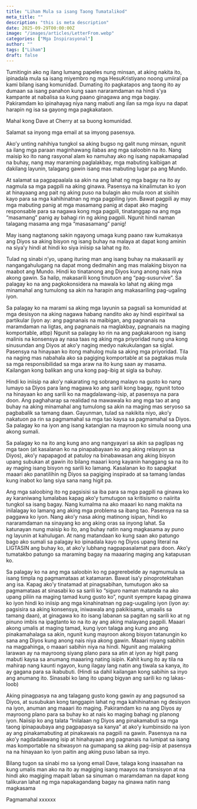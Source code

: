 ```yaml
---
title: "Liham Mula sa isang Taong Tumatalikod"
meta_title: ""
description: "this is meta description"
date: 2025-09-29T00:00:00Z
image: "/images/articles/LetterFrom.webp"
categories: ["Mga Inspirasyonal"]
author: ""
tags: ["Liham"]
draft: false
---
```


Tumitingin ako ng ilang lumang papeles nung minsan, at aking nakita ito, ipinadala mula sa isang miyembro ng mga HesuKristiyano noong umiiral pa kami bilang isang komunidad. Dumating ito pagkatapos ang taong ito ay dumaan sa isang panahon kung saan nararamdaman na hindi s’ya kampante at nabalisa sa kung paano ginagawa ang mga bagay. Pakiramdam ko ipinahayag niya nang mabuti ang ilan sa mga isyu na dapat harapin ng isa sa gayong mga pagkakataon.  
  
  
Mahal kong Dave at Cherry at sa buong komunidad.  
  
Salamat sa inyong mga email at sa imyong pasensya.  
  
Ako’y unting nahihiya tungkol sa aking bugso ng galit nung minsan, ngunit sa ilang mga paraan maginhawang ilabas ang mga saloobin na ito. Nang maisip ko ito nang rasyonal alam ko namuhay ako ng isang napakamapalad na buhay, nang may maraming paglalakbay, mga mabuting kaibigan at dakilang layunin, talagang gawin isang mas mabuting lugar pa ang Mundo.  
  
At salamat sa pagpapaalala sa akin na ang lahat ng mga bagay na ito ay nagmula sa mga pagpili na aking ginawa. Pasensya na kinalimutan ko iyon at hinayaang ang pait ng aking puso na bulagin ako mula roon at sisihin kayo para sa mga kahihinatnan ng mga pagpiling iyon. Bawat pagpili ay may mga mabuting panig at mga masamang panig at dapat ako maging responsable para sa nagawa kong mga pagpili, tinatanggap na ang mga “masamang” panig ay bahagi rin ng aking pagpili. Ngunit hindi naman talagang masama ang mga “masasamang” panig!  
  
May isang nagtanong sakin ngayong umaga kung paano raw kumakasya ang Diyos sa aking bisyon ng isang buhay na malaya at dapat kong aminin na siya’y hindi at hindi ko siya iniisip sa lahat ng ito.  
  
Tulad ng sinabi n’yo, upang ituring man ang isang buhay na makasarili ay nangangahulugang na dapat mong dedmahin ang mas malaking bisyon na maabot ang Mundo. Hindi ko tinatanong ang Diyos kung anong nais niya akong gawin. Sa halip, makasarili kong tinutuon ang “pag-susurvive”. Sa palagay ko na ang pagkokonsidera na mawala ko lahat ng aking mga minamahal ang tumulong sa akin na harapin ang makasariling pag-ugaling iyon.  
  
Sa palagay ko na marami sa aking mga layunin sa pagsali sa komunidad at mga desisyon na aking nagawa habang nandito ako ay hindi espiritwal sa partikular (iyon ay: ang pagnanais na maibigan, ang pagnanais na maramdaman na ligtas, ang pagnanais na maglakbay, pagnanais na maging komportable, atbp) Ngunit sa palagay ko rin na ang pagkakaroon ng isang malinis na konsensya ay nasa taas ng aking mga priyoridad nung una kong sinusundan ang Diyos at ako’y naging medyo nakukulangan sa siglal. Pasensya na hinayaan ko itong mahulog mula sa aking mga priyoridad. Tila na naging mas nabahala ako sa pagiging komportable at sa pagtakas mula sa mga responsibilidad sa mga araw na ito kung saan ay masama. Kailangan kong balikan ang una kong pag-ibig at sigla sa buhay.  
  
Hindi ko iniisip na ako’y nakarating ng sobrang malayo na gusto ko nang lumayo sa Diyos para lang magawa ko ang sarili kong bagay, ngunit totoo na hinayaan ko ang sarili ko na magdalawang-isip, at pasensya na para doon. Ang paghaharap sa realidad na mawawala ko ang mga tao at ang buhay na aking minamahal ang tumulong sa akin na maging mas seryoso sa pagbabalik sa tamang daan. Gayunman, tulad sa nakikita niyo, ako’y nakatuon pa rin sa pagmamahal sa mga tao kaysa sa pagmamahal sa Diyos. Sa palagay ko na iyon ang isang katangian na mayroon ko simula noong una akong sumali.  
  
Sa palagay ko na ito ang kung ano ang nangyayari sa akin sa paglipas ng mga taon (at kasalanan ko na pinapabayaan ko ang aking relasyon sa Diyos), ako’y napapagod at patuloy na binabawasan ang aking bisyon upang subukan at gawin ito bilang maaari kong kayanin hanggang sa na ito ay maging isang bisyon ng sarili ko lamang. Kasalanan ko ito sapagkat maaari ako panatilihin ng Diyos sa pagiging inspirado at sa tamang landas kung inabot ko lang siya sana nang higit pa.  
  
Ang mga saloobing ito ng pagsisisi sa iba para sa mga pagpili na ginawa ko ay karaniwang lumalabas kapag ako’y tumutugon sa kritisismo o naiirita tungkol sa isang bagay. Nang kumalma na ako maaari ko nang makita na inilalagay ko lamang ang aking mga problema sa ibang tao. Pasensya na sa paggawa ko iyon. Nang ako’y nasa aking matinong isipan, hindi ko nararamdaman na sinayang ko ang aking oras sa inyong lahat. Sa katunayan nung maisip ko ito, ang buhay natin nang magkasama ay puno ng layunin at kahulugan. At nang matandaan ko kung saan ako patungo bago ako sumali sa palagay ko ipinadala kayo ng Diyos upang literal na LIGTASIN ang buhay ko, at ako’y lubhang nagpapasalamat para doon. Ako’y tumatakbo patungo sa maraming bagay na maaaring maging ang katapusan ko.  
  
Sa palagay ko na ang mga saloobin ko ng pagrerebelde ay nagmumula sa isang timpla ng pagmamataas at katamaran. Bawat isa’y pinoprotektahan ang isa. Kapag ako’y tinatamad at pinagsabihan, tumutugon ako sa pagmamataas at sinasabi ko sa sarili ko “siguro naman matanda na ako upang piliin na maging tamad kung gusto ko”, ngunit syempre kapag ginawa ko iyon hindi ko iniisip ang mga kinahinatnan ng pag-uugaling iyon (iyon ay: pagsisira sa aking konsensya, iniwawala ang pakikisama, umaalis sa tamang daan), at ginagawa ko ito isang labanan sa pagitan ng sarili ko at ng pinuno imbis na ipagtanto ko na ito ay ang aking malayang pagpili. Maaari akong umalis at maging tamad, kung iyon talaga ang kung ano ang pinakamahalaga sa akin, ngunit kung mayroon akong bisyon tatanungin ko sana ang Diyos kung anong nais niya akong gawin. Maaari niyang sabihin na magpahinga, o maaari sabihin niya na hindi. Ngunit ang malaking larawan ay na mayroong siyang plano para sa atin at iyon ay higit pang mabuti kaysa sa anumang maaaring nating isipin. Kahit kung ito ay tila na mahirap nang kaunti ngayon, kung ilagay lang natin ang tiwala sa kanya, ito ay gagana para sa ikabubuti. (Hindi sa dahil kailangan kong sabihin sa inyo ang anumang ito. Sinasabi ko lang ito upang bigyan ang sarili ko ng lakas-loob)  
  
Aking pinagpasya na ang talagang gusto kong gawin ay ang pagsunod sa Diyos, at susubukan kong tanggapin lahat ng mga kahihinatnan ng desisyon na iyon, anuman ang maaari ito maging. Pakiramdam ko na ang Diyos ay mayroong plano para sa buhay ko at nais ko maging bahagi ng planong iyon. Naiisip ko ang talata “Inilalaan ng Diyos ang pinakamabuti sa mga taong ipinapaubaya ang pagpapasya sa kanya” at ako’y kumbinsido na iyon ay ang pinakamabuting at pinakawais na pagpili na gawin. Pasensya na na ako’y nagdadalawang isip at hinahayaan ang pagnanais na lumipat sa isang mas komportable na sitwasyon na gumapang sa aking pag-iisip at pasensya na na hinayaan ko iyon paitin ang aking puso laban sa inyo.  
  
Bilang tugon sa sinabi mo sa iyong email Dave, talaga kong inaasahan na kung umalis man ako na ito ay magiging isang maayos na transisyon at na hindi ako magiging mapait laban sa sinuman o maramdaman na dapat kong talikuran lahat ng mga napakagandang bagay na ginawa natin nang magkasama  
  
Pagmamahal xxxxxx
